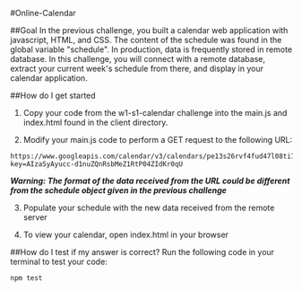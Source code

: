 #Online-Calendar

##Goal
In the previous challenge, you built a calendar web application with javascript, HTML, and CSS. The content of the schedule was found in the global variable "schedule". In production, data is frequently stored in remote database. In this challenge, you will connect with a remote database, extract your current week's schedule from there, and display in your calendar application.

##How do I get started
1. Copy your code from the w1-s1-calendar challenge into the main.js and index.html found in the client directory.

2. Modify your main.js code to perform a GET request to the following URL:
````
https://www.googleapis.com/calendar/v3/calendars/pe13s26rvf4fud47l08ti750i0@group.calendar.google.com/events?key=AIzaSyAyucc-d1nuZQnRsbMeZ1RtP04ZIdKr0qU
````
***Warning: The format of the data received from the URL could be different from the schedule object given in the previous challenge*** 

3. Populate your schedule with the new data received from the remote server

4. To view your calendar, open index.html in your browser

##How do I test if my answer is correct?
Run the following code in your terminal to test your code:
````
npm test
````
